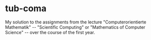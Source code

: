 tub-coma
========

My solution to the assignments from the lecture "Computerorientierte Mathematik" -- "Scientific Computing" or "Mathematics of Computer Science" -- over the course of the first year.

